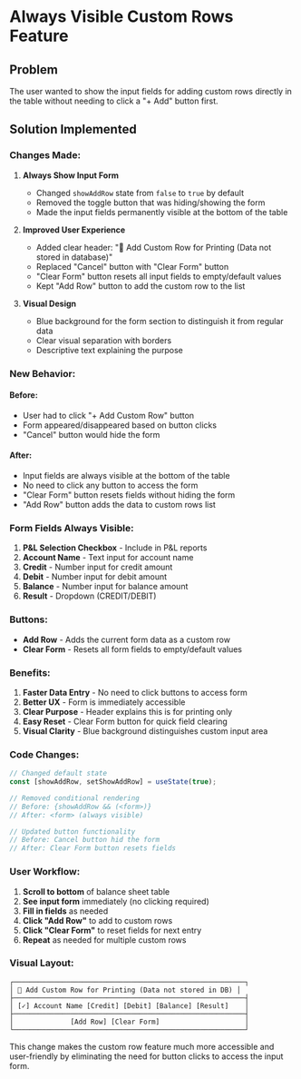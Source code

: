 # Always Visible Custom Rows Feature

## Problem
The user wanted to show the input fields for adding custom rows directly in the table without needing to click a "+ Add" button first.

## Solution Implemented

### **Changes Made:**

1. **Always Show Input Form**
   - Changed `showAddRow` state from `false` to `true` by default
   - Removed the toggle button that was hiding/showing the form
   - Made the input fields permanently visible at the bottom of the table

2. **Improved User Experience**
   - Added clear header: "📝 Add Custom Row for Printing (Data not stored in database)"
   - Replaced "Cancel" button with "Clear Form" button
   - "Clear Form" button resets all input fields to empty/default values
   - Kept "Add Row" button to add the custom row to the list

3. **Visual Design**
   - Blue background for the form section to distinguish it from regular data
   - Clear visual separation with borders
   - Descriptive text explaining the purpose

### **New Behavior:**

#### **Before:**
- User had to click "+ Add Custom Row" button
- Form appeared/disappeared based on button clicks
- "Cancel" button would hide the form

#### **After:**
- Input fields are always visible at the bottom of the table
- No need to click any button to access the form
- "Clear Form" button resets fields without hiding the form
- "Add Row" button adds the data to custom rows list

### **Form Fields Always Visible:**
1. **P&L Selection Checkbox** - Include in P&L reports
2. **Account Name** - Text input for account name
3. **Credit** - Number input for credit amount
4. **Debit** - Number input for debit amount  
5. **Balance** - Number input for balance amount
6. **Result** - Dropdown (CREDIT/DEBIT)

### **Buttons:**
- **Add Row** - Adds the current form data as a custom row
- **Clear Form** - Resets all form fields to empty/default values

### **Benefits:**
1. **Faster Data Entry** - No need to click buttons to access form
2. **Better UX** - Form is immediately accessible
3. **Clear Purpose** - Header explains this is for printing only
4. **Easy Reset** - Clear Form button for quick field clearing
5. **Visual Clarity** - Blue background distinguishes custom input area

### **Code Changes:**

```typescript
// Changed default state
const [showAddRow, setShowAddRow] = useState(true);

// Removed conditional rendering
// Before: {showAddRow && (<form>)}
// After: <form> (always visible)

// Updated button functionality
// Before: Cancel button hid the form
// After: Clear Form button resets fields
```

### **User Workflow:**
1. **Scroll to bottom** of balance sheet table
2. **See input form** immediately (no clicking required)
3. **Fill in fields** as needed
4. **Click "Add Row"** to add to custom rows
5. **Click "Clear Form"** to reset fields for next entry
6. **Repeat** as needed for multiple custom rows

### **Visual Layout:**
```
┌─────────────────────────────────────────────────────────┐
│ 📝 Add Custom Row for Printing (Data not stored in DB) │
├─────────────────────────────────────────────────────────┤
│ [✓] Account Name [Credit] [Debit] [Balance] [Result]    │
├─────────────────────────────────────────────────────────┤
│              [Add Row] [Clear Form]                     │
└─────────────────────────────────────────────────────────┘
```

This change makes the custom row feature much more accessible and user-friendly by eliminating the need for button clicks to access the input form.
